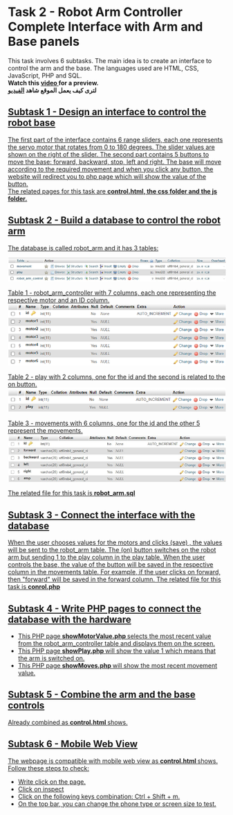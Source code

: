 <h1> Task 2 - Robot Arm Controller Complete Interface with Arm and Base panels </h1>
<p> This task involves 6 subtasks. The main idea is to create an interface to control the arm and the base. The languages used are HTML, CSS, JavaScript, PHP and SQL. <br>
<b> Watch this <a href="https://youtu.be/6AHKEd37_Fw"> video </a> for a preview. </b><br>
  <b>لترى كيف يعمل الموقع </a> شاهد <a href="https://youtu.be/6AHKEd37_Fw"> الفيديو </b>
</p>
<h2> Subtask 1 - Design an interface to control the robot base </h2>
<p> The first part of the interface contains 6 range sliders, each one represents the servo motor that rotates from 0 to 180 degrees. The slider values are shown on the right of the slider. The second part contains 5 buttons to move the base: forward, backward, stop, left and right. The base will move according to the required movement and when you click any button, the website will redirect you to php page which will show the value of the button.<br>
  The related pages for this task are <b> control.html, the css folder and the js folder. </b> </p>

<h2> Subtask 2 - Build a database to control the robot arm </h2>
<p> The database is called robot_arm and it has 3 tables: </p>
<img src="db.jpg"><br>
   
<p> Table 1 - robot_arm_controller with 7 columns, each one representing the respective motor and an ID column.
   <img src="motors.png"><br>
</p>

<p> Table 2 - play with 2 columns, one for the id and the second is related to the on button.
    <img src="play.png"><br>
</p>

<p> Table 3 - movements with 6 columns, one for the id and the other 5 represent the movements.
    <img src="movements.jpg"><br>
</p>

<p> The related file for this task is <b> robot_arm.sql </b> </p>

<h2> Subtask 3 - Connect the interface with the database</h2>
<p> When the user chooses values for the motors and clicks (save) , the values will be sent to the robot_arm table. The (on) button switches on the robot arm but sending 1 to the play column in the play table. When the user controls the base, the value of the button will be saved in the respective column in the movements table. For example, if the user clicks on forward, then "forward" will be saved in the forward column. The related file for this task is <b> conrol.php </b></p>

<h2> Subtask 4 - Write PHP pages to connect the database with the hardware</h2>
<ul>
  <li> This PHP page <b> showMotorValue.php </b> selects the most recent value from the robot_arm_controller table and displays them on the screen. </li>
  <li> This PHP page <b> showPlay.php </b> will show the value 1 which means that the arm is switched on. </li>
  <li> This PHP page <b> showMoves.php </b> will show the most recent movement value. </li>
</ul>

<h2> Subtask 5 - Combine the arm and the base controls</h2>
<p> Already combined as <b> control.html </b> shows. </p>
 
<h2> Subtask 6 - Mobile Web View</h2>
<p> The webpage is compatible with mobile web view as <b> control.html </b> shows. Follow these steps to check: </p>
<ul> 
  <li> Write click on the page. </li>
  <li> Click on inspect </li>
  <li> Click on the following keys combination: Ctrl + Shift + m. </li>
  <li> On the top bar, you can change the phone type or screen size to test. </li>
</ul>
  

